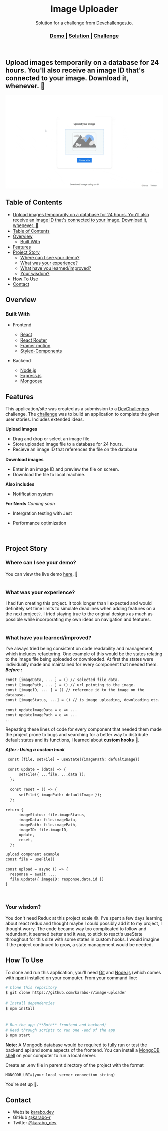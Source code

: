 <h1 align="center">Image Uploader</h1>

<div align="center">
   Solution for a challenge from  <a href="http://devchallenges.io" target="_blank">Devchallenges.io</a>.
</div>

<div align="center">
  <h3>
    <a href="https://image-uploader-vabs.onrender.com/">
      Demo
    </a>
    <span> | </span>
    <a href="https://github.com/karabo-r/image-uploader">
      Solution
    </a>
    <span> | </span>
    <a href="https://devchallenges.io/challenges/O2iGT9yBd6xZBrOcVirx">
      Challenge
    </a>
  </h3>
</div>
<br>
<!-- TABLE OF CONTENTS -->

## Upload images temporarily on a database for 24 hours. You'll also receive an image ID that's connected to your image. Download it, whenever. 💚 <br>

![](/public/assets/screenshot-2.gif)

## Table of Contents

- [Upload images temporarily on a database for 24 hours. You'll also receive an image ID that's connected to your image. Download it, whenever. 💚 <br>](#upload-images-temporarily-on-a-database-for-24-hours-youll-also-receive-an-image-id-thats-connected-to-your-image-download-it-whenever--)
- [Table of Contents](#table-of-contents)
- [Overview](#overview)
  - [Built With](#built-with)
- [Features](#features)
- [Project Story](#project-story)
  - [Where can I see your demo?](#where-can-i-see-your-demo)
  - [What was your experience?](#what-was-your-experience)
  - [What have you learned/improved?](#what-have-you-learnedimproved)
  - [Your wisdom?](#your-wisdom)
- [How To Use](#how-to-use)
- [Contact](#contact)

<!-- OVERVIEW -->

## Overview




### Built With

- Frontend
  - [React](https://reactjs.org/)
  - [React Router]()
  - [Framer motion]()
  - [Styled-Components]()

- Backend
  - [Node.js]()
  - [Express.js]()
  - [Mongoose]()

## Features

This application/site was created as a submission to a [DevChallenges](https://devchallenges.io/challenges) challenge. The [challenge](https://devchallenges.io/challenges/O2iGT9yBd6xZBrOcVirx) was to build an application to complete the given user stories. Includes extended ideas.

**Upload images**

- Drag and drop or select an image file.
- Store uploaded image file to a database for 24 hours.
- Recieve an image ID that references the file on the database
  
**Download images**

- Enter in an image ID and preview the file on screen.
- Download the file to local machine.

**Also includes**

- Notification system

**For Nerds**  _Coming soon_

- Intergration testing with Jest
- Performance optimization 

  <br>

## Project Story

 ### Where can I see your demo?
 You can view the live demo [here](https://image-uploader-vabs.onrender.com/). 🙂<br><br>
 ### What was your experience?
I had fun creating this project. It took longer than I expected and would definitely set time limits to simulate deadlines when adding features on a the next project💡. I tried staying true to the original designs as much as possible while incorporating my own ideas on navigation and features.<br><br>
### What have you learned/improved?
 I've always tried being consistent on code readability and management, which includes refactoring. One example of this would be the states relating to the image file being uploaded or downloaded. At first the states were individually made and maintained for every component that needed them.
  **_Before_ :**

  ```
  const [imageData, ... ] = () // selected file data.
  const [imagePath, ... ] = () // url pointing to the image.
  const [imageID, ... ] = () // reference id to the image on the database.
  const [imageStatus, ...] = () // is image uploading, downloading etc.

  const updateImageData = e => ...
  const updateImagePath = e => ...
  ...
   ```
Repeating these lines of code for every component that needed them made the project prone to bugs and searching for a better way to distribute default states and its functions, I learned about **custom hooks** 🎊.

  **_After : Using a custom hook_**

  ```
   const [file, setFile] = useState({imagePath: defualtImage})
   
   const update = (data) => {
		setFile({ ...file, ...data });
	};

	const reset = () => {
		setFile({ imagePath: defaultImage });
	};

  return {
		imageStatus: file.imageStatus,
		imageData: file.imageData,
		imagePath: file.imagePath,
		imageID: file.imageID,
		update,
		reset,
	};
   ```
  
  <!-- The custom hook (useFile) greatly improved code management and some of it's logic while reducing repeated lines. Any component that require file states can initilize the hook. And now when working on new features that require new file states, they'll be added to the hook. I've always thought of customs hooks to be confusing and scary but I'm glad I finally learned about them. -->

  ```
  upload component example
  const file = useFile()

  const upload = async () => {
    response = await ....
    file.update({ imageID: response.data.id })
  }
  ``` 
  <br>
  
### Your wisdom?
You don't need Redux at this project scale 😅. I've spent a few days learning about react redux and thought maybe I could possibly add it to my project, I thought worry. The code became way too complicated to follow and redundant, it seemed better and it was, to stick to react's useState throughout for this size with some states in custom hooks. I would imagine if the project continued to grow, a state management would be needed.
  

## How To Use

To clone and run this application, you'll need [Git](https://git-scm.com) and [Node.js](https://nodejs.org/en/download/) (which comes with [npm](http://npmjs.com)) installed on your computer. From your command line:

```bash
# Clone this repository
$ git clone https://github.com/karabo-r/image-uploader

# Install dependencies
$ npm install


# Run the app (**Both** frontend and backend)
# Read through scripts to run one -end of the app 
$ npm start

```

**Note:** A Mongodb database would be required to fully run or test the backend api and some aspects of the frontend. You can install a [MongoDB shell](https://www.mongodb.com/docs/v4.4/mongo/) on your computer to run a local server. 

Create an .env file in parent directory of the project with the format
```
MONGODB_URI=(your local server connection string)
``` 
You're set up 🎊.

## Contact

- Website [karabo.dev](https://karabo.dev)
- GitHub [@karabo-r](https://{github.com/your-usermame})
- Twitter [@karabo_dev](https://{twitter.com/your-username})
